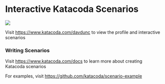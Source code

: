 # Interactive Katacoda Scenarios

[![](http://shields.katacoda.com/katacoda/davdunc/count.svg)](https://www.katacoda.com/davdunc "Get your profile on Katacoda.com")

Visit https://www.katacoda.com/davdunc to view the profile and interactive scenarios

### Writing Scenarios
Visit https://www.katacoda.com/docs to learn more about creating Katacoda scenarios

For examples, visit https://github.com/katacoda/scenario-example
